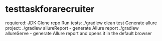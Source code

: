 # testtaskforarecruiter
requiered:
JDK
Clone repo
Run tests: ./gradlew clean test
Generate allure project:
./gradlew allureReport - generate Allure report
./gradlew allureServe - generate Allure report and opens it in the default browser
